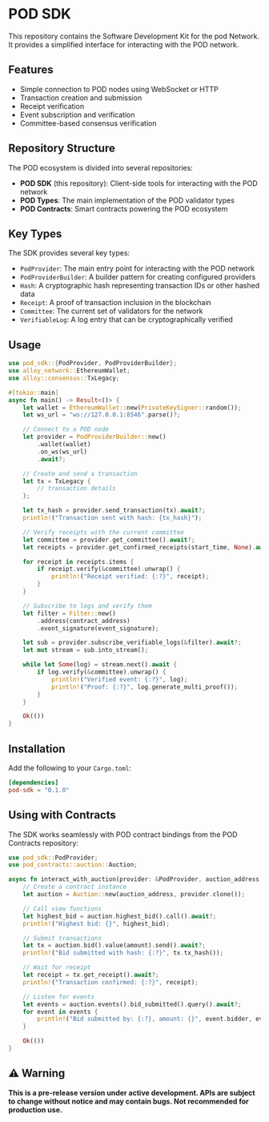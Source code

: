 # POD SDK

This repository contains the Software Development Kit for the pod Network. It provides a simplified interface for interacting with the POD network.

## Features

- Simple connection to POD nodes using WebSocket or HTTP
- Transaction creation and submission
- Receipt verification
- Event subscription and verification
- Committee-based consensus verification

## Repository Structure

The POD ecosystem is divided into several repositories:

- **POD SDK** (this repository): Client-side tools for interacting with the POD network
- **POD Types**: The main implementation of the POD validator types
- **POD Contracts**: Smart contracts powering the POD ecosystem

## Key Types

The SDK provides several key types:

- `PodProvider`: The main entry point for interacting with the POD network
- `PodProviderBuilder`: A builder pattern for creating configured providers
- `Hash`: A cryptographic hash representing transaction IDs or other hashed data
- `Receipt`: A proof of transaction inclusion in the blockchain
- `Committee`: The current set of validators for the network
- `VerifiableLog`: A log entry that can be cryptographically verified

## Usage

```rust
use pod_sdk::{PodProvider, PodProviderBuilder};
use alloy_network::EthereumWallet;
use alloy::consensus::TxLegacy;

#[tokio::main]
async fn main() -> Result<()> {
    let wallet = EthereumWallet::new(PrivateKeySigner::random());
    let ws_url = "ws://127.0.0.1:8546".parse()?;

    // Connect to a POD node
    let provider = PodProviderBuilder::new()
        .wallet(wallet)
        .on_ws(ws_url)
        .await?;

    // Create and send a transaction
    let tx = TxLegacy {
        // transaction details
    };

    let tx_hash = provider.send_transaction(tx).await?;
    println!("Transaction sent with hash: {tx_hash}");

    // Verify receipts with the current committee
    let committee = provider.get_committee().await?;
    let receipts = provider.get_confirmed_receipts(start_time, None).await?;

    for receipt in receipts.items {
        if receipt.verify(&committee).unwrap() {
            println!("Receipt verified: {:?}", receipt);
        }
    }

    // Subscribe to logs and verify them
    let filter = Filter::new()
        .address(contract_address)
        .event_signature(event_signature);

    let sub = provider.subscribe_verifiable_logs(&filter).await?;
    let mut stream = sub.into_stream();

    while let Some(log) = stream.next().await {
        if log.verify(&committee).unwrap() {
            println!("Verified event: {:?}", log);
            println!("Proof: {:?}", log.generate_multi_proof());
        }
    }

    Ok(())
}
```

## Installation

Add the following to your `Cargo.toml`:

```toml
[dependencies]
pod-sdk = "0.1.0"
```

## Using with Contracts

The SDK works seamlessly with POD contract bindings from the POD Contracts repository:

```rust
use pod_sdk::PodProvider;
use pod_contracts::auction::Auction;

async fn interact_with_auction(provider: &PodProvider, auction_address: Address) -> Result<()> {
    // Create a contract instance
    let auction = Auction::new(auction_address, provider.clone());

    // Call view functions
    let highest_bid = auction.highest_bid().call().await?;
    println!("Highest bid: {}", highest_bid);

    // Submit transactions
    let tx = auction.bid().value(amount).send().await?;
    println!("Bid submitted with hash: {:?}", tx.tx_hash());

    // Wait for receipt
    let receipt = tx.get_receipt().await?;
    println!("Transaction confirmed: {:?}", receipt);

    // Listen for events
    let events = auction.events().bid_submitted().query().await?;
    for event in events {
        println!("Bid submitted by: {:?}, amount: {}", event.bidder, event.amount);
    }

    Ok(())
}
```

## ⚠️ Warning

**This is a pre-release version under active development. APIs are subject to change without notice and may contain bugs. Not recommended for production use.**
